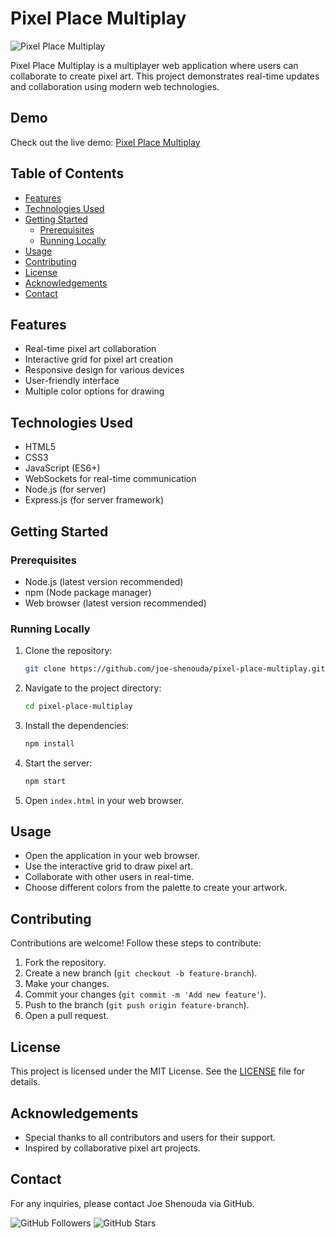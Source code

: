 # Pixel Place Multiplay

![Pixel Place Multiplay](https://i.postimg.cc/L4Tg8hWh/Schermafbeelding-2024-07-02-023245.png)

Pixel Place Multiplay is a multiplayer web application where users can collaborate to create pixel art. This project demonstrates real-time updates and collaboration using modern web technologies.

## Demo
Check out the live demo: [Pixel Place Multiplay](https://joe-shenouda.github.io/pixel-place-multiplay/)

## Table of Contents
- [Features](#features)
- [Technologies Used](#technologies-used)
- [Getting Started](#getting-started)
  - [Prerequisites](#prerequisites)
  - [Running Locally](#running-locally)
- [Usage](#usage)
- [Contributing](#contributing)
- [License](#license)
- [Acknowledgements](#acknowledgements)
- [Contact](#contact)

## Features
- Real-time pixel art collaboration
- Interactive grid for pixel art creation
- Responsive design for various devices
- User-friendly interface
- Multiple color options for drawing

## Technologies Used
- HTML5
- CSS3
- JavaScript (ES6+)
- WebSockets for real-time communication
- Node.js (for server)
- Express.js (for server framework)

## Getting Started

### Prerequisites
- Node.js (latest version recommended)
- npm (Node package manager)
- Web browser (latest version recommended)

### Running Locally
1. Clone the repository:
   ```bash
   git clone https://github.com/joe-shenouda/pixel-place-multiplay.git
   ```
2. Navigate to the project directory:
   ```bash
   cd pixel-place-multiplay
   ```
3. Install the dependencies:
   ```bash
   npm install
   ```
4. Start the server:
   ```bash
   npm start
   ```
5. Open `index.html` in your web browser.

## Usage
- Open the application in your web browser.
- Use the interactive grid to draw pixel art.
- Collaborate with other users in real-time.
- Choose different colors from the palette to create your artwork.

## Contributing
Contributions are welcome! Follow these steps to contribute:
1. Fork the repository.
2. Create a new branch (`git checkout -b feature-branch`).
3. Make your changes.
4. Commit your changes (`git commit -m 'Add new feature'`).
5. Push to the branch (`git push origin feature-branch`).
6. Open a pull request.

## License
This project is licensed under the MIT License. See the [LICENSE](LICENSE) file for details.

## Acknowledgements
- Special thanks to all contributors and users for their support.
- Inspired by collaborative pixel art projects.

## Contact
For any inquiries, please contact Joe Shenouda via GitHub.

![GitHub Followers](https://img.shields.io/github/followers/joe-shenouda?style=social) ![GitHub Stars](https://img.shields.io/github/stars/joe-shenouda/pixel-place-multiplay?style=social)
